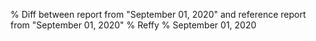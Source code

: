 % Diff between report from "September 01, 2020" and reference report from "September 01, 2020"
% Reffy
% September 01, 2020

